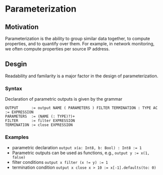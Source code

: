 # Parameterization

## Motivation

Parameterization is the ability to group similar data together, to compute properties, and to quantify over them.
For example, in network monitoring, we often compute properties per source IP address.

## Desgin

Readability and familarity is a major factor in the design of parameterization.

### Syntax

Declaration of parametric outputs is given by the grammar

```
OUTPUT      := output NAME ( PARAMETERS ) FILTER TERMINATION : TYPE AC := EXPRESSION
PARAMETERS  := (NAME (: TYPE)?)+
FILTER      := filter EXPRESSION
TERMINATION := close EXPRESSION
```

### Examples

* parametric declaration `output x(a: Int8, b: Bool) : Int8 := 1`
* Parametric outputs can be used as functions, e.g., `output y := x(1, false)`
* filter conditions `output x filter (x != y) := 1`
* termination condition `output x close x > 10 := x[-1].defaults(to: 0)`





 